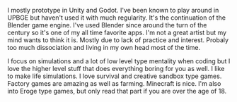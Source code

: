 I mostly prototype in Unity and Godot. I've been known to play around in UPBGE but haven't used it with much regularity. It's the continuation of the Blender game engine. I've used Blender since around the turn of the century so it's one of my all time favorite apps. I'm not a great artist but my mind wants to think it is. Mostly due to lack of practice and interest. Probaly too much dissociation and living in my own head most of the time.

I focus on simulations and a lot of low level type mentality when coding but I love the higher level stuff that does everything boring for you as well. I like to make life simulations. I love survival and creative sandbox type games. Factory games are amazing as well as farming. Minecraft is nice. I'm also into Eroge type games, but only read that part if you are over the age of 18.

<!---
gff1979/gff1979 is a ✨ special ✨ repository because its `README.md` (this file) appears on your GitHub profile.
You can click the Preview link to take a look at your changes.
--->
